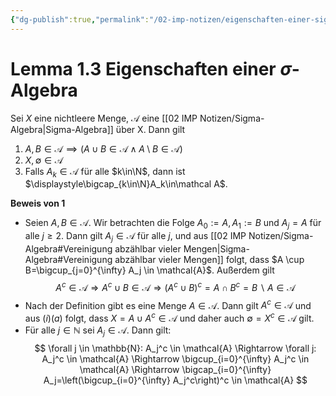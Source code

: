```yaml
---
{"dg-publish":true,"permalink":"/02-imp-notizen/eigenschaften-einer-sigma-algebra/"}
---
```


# Lemma 1.3 Eigenschaften einer $\sigma$-Algebra
Sei $X$ eine nichtleere Menge, $\mathcal A$ eine [[02 IMP Notizen/Sigma-Algebra\|Sigma-Algebra]] über X. Dann gilt 
1. $A,B\in\mathcal A\implies (A\cup B\in\mathcal A \land A\setminus B\in\mathcal A)$
2. $X, \emptyset\in\mathcal A$
3. Falls $A_k\in\mathcal A$ für alle $k\in\N$, dann ist $\displaystyle\bigcap_{k\in\N}A_k\in\mathcal A$.

**Beweis von 1**
- Seien $A, B \in \mathcal{A}$. Wir betrachten die Folge $A_0:=A, A_1:=B$ und $A_j=A$ für alle $j \geq 2$. Dann gilt $A_j \in \mathcal{A}$ für alle $j$, und aus [[02 IMP Notizen/Sigma-Algebra#Vereinigung abzählbar vieler Mengen\|Sigma-Algebra#Vereinigung abzählbar vieler Mengen]] folgt, dass $A \cup B=\bigcup_{j=0}^{\infty} A_j \in \mathcal{A}$. Außerdem gilt
$$
A^c \in \mathcal{A} \Rightarrow A^c \cup B \in \mathcal{A} \Rightarrow\left(A^c \cup B\right)^c=A \cap B^c=B \backslash A \in \mathcal{A}
$$
- Nach der Definition gibt es eine Menge $A \in \mathcal{A}$. Dann gilt $A^c \in \mathcal{A}$ und aus $(i)(a)$ folgt, dass $X=A \cup A^c \in \mathcal{A}$ und daher auch $\emptyset=X^c \in \mathcal{A}$ gilt.
- Für alle $j \in \mathbb{N}$ sei $A_j \in \mathcal{A}$. Dann gilt:
$$
\forall j \in \mathbb{N}: A_j^c \in \mathcal{A} \Rightarrow \forall j: A_j^c \in \mathcal{A} \Rightarrow \bigcup_{i=0}^{\infty} A_j^c \in \mathcal{A} \Rightarrow \bigcap_{i=0}^{\infty} A_j=\left(\bigcup_{i=0}^{\infty} A_j^c\right)^c \in \mathcal{A}
$$
